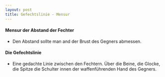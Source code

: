 ```yaml
---
layout: post
title: Gefechtslinie - Mensur
---
```


#### Mensur der Abstand der Fechter
* Den Abstand sollte man and der Brust des Gegners abmessen.

#### Die Gefechtslinie
* Eine gedachte Linie zwischen den Fechtern. Über die Beine, die Glocke, die Spitze die Schulter innen der waffenführenden Hand des Gegners.

